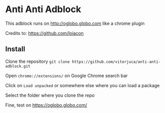 # Anti Anti Adblock

This adblock runs on http://oglobo.globo.com like a chrome plugin

Credits to: https://github.com/loiacon

## Install

Clone the repository `git clone https://github.com/vitorjuca/anti-anti-adblock.git`

Open `chrome://extensions/` on Google Chrome search bar

Click on `Load unpacked` or somewhere else where you can load a package

Select the folder where you clone the repo

Fine, test on https://oglobo.globo.com/
